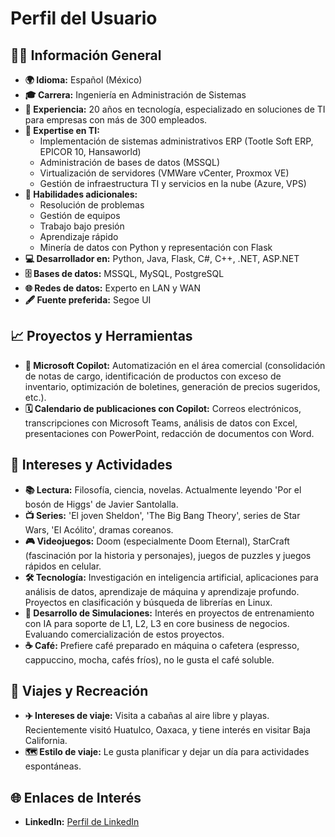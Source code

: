 # Perfil del Usuario

## 🧑‍💻 Información General
- **🌍 Idioma:** Español (México)
- **🎓 Carrera:** Ingeniería en Administración de Sistemas
- **🏢 Experiencia:** 20 años en tecnología, especializado en soluciones de TI para empresas con más de 300 empleados.
- **💼 Expertise en TI:**
  - Implementación de sistemas administrativos ERP (Tootle Soft ERP, EPICOR 10, Hansaworld)
  - Administración de bases de datos (MSSQL)
  - Virtualización de servidores (VMWare vCenter, Proxmox VE)
  - Gestión de infraestructura TI y servicios en la nube (Azure, VPS)
- **🔧 Habilidades adicionales:**
  - Resolución de problemas
  - Gestión de equipos
  - Trabajo bajo presión
  - Aprendizaje rápido
  - Minería de datos con Python y representación con Flask
- **💻 Desarrollador en:** Python, Java, Flask, C#, C++, .NET, ASP.NET
- **🗄️ Bases de datos:** MSSQL, MySQL, PostgreSQL
- **🌐 Redes de datos:** Experto en LAN y WAN
- **🖋️ Fuente preferida:** Segoe UI

## 📈 Proyectos y Herramientas
- **🤖 Microsoft Copilot:** Automatización en el área comercial (consolidación de notas de cargo, identificación de productos con exceso de inventario, optimización de boletines, generación de precios sugeridos, etc.).
- **🗓️ Calendario de publicaciones con Copilot:** Correos electrónicos, transcripciones con Microsoft Teams, análisis de datos con Excel, presentaciones con PowerPoint, redacción de documentos con Word.

## 🎯 Intereses y Actividades
- **📚 Lectura:** Filosofía, ciencia, novelas. Actualmente leyendo 'Por el bosón de Higgs' de Javier Santolalla.
- **📺 Series:** 'El joven Sheldon', 'The Big Bang Theory', series de Star Wars, 'El Acólito', dramas coreanos.
- **🎮 Videojuegos:** Doom (especialmente Doom Eternal), StarCraft (fascinación por la historia y personajes), juegos de puzzles y juegos rápidos en celular.
- **🛠️ Tecnología:** Investigación en inteligencia artificial, aplicaciones para análisis de datos, aprendizaje de máquina y aprendizaje profundo. Proyectos en clasificación y búsqueda de librerías en Linux.
- **🧠 Desarrollo de Simulaciones:** Interés en proyectos de entrenamiento con IA para soporte de L1, L2, L3 en core business de negocios. Evaluando comercialización de estos proyectos.
- **☕ Café:** Prefiere café preparado en máquina o cafetera (espresso, cappuccino, mocha, cafés fríos), no le gusta el café soluble.

## 🌴 Viajes y Recreación
- **✈️ Intereses de viaje:** Visita a cabañas al aire libre y playas. Recientemente visitó Huatulco, Oaxaca, y tiene interés en visitar Baja California.
- **🗺️ Estilo de viaje:** Le gusta planificar y dejar un día para actividades espontáneas.

## 🌐 Enlaces de Interés
- **LinkedIn:** [Perfil de LinkedIn](https://www.linkedin.com/in/nelson-laguna/)
